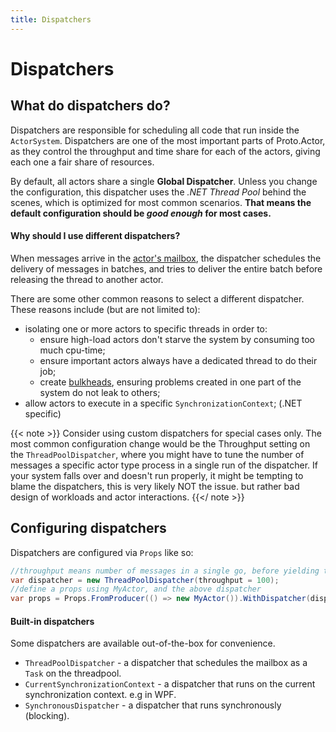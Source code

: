 ```yaml
---
title: Dispatchers
---
```


# Dispatchers

## What do dispatchers do?

Dispatchers are responsible for scheduling all code that run inside the `ActorSystem`.
Dispatchers are one of the most important parts of Proto.Actor, as they control the throughput and
time share for each of the actors, giving each one a fair share of resources.

By default, all actors share a single **Global Dispatcher**.
Unless you change the configuration, this dispatcher uses the _.NET Thread Pool_ behind the scenes,
which is optimized for most common scenarios.
**That means the default configuration should be _good enough_ for most cases.**

#### Why should I use different dispatchers?

When messages arrive in the [actor's mailbox](mailboxes.md), the dispatcher schedules the delivery of
messages in batches, and tries to deliver the entire batch before releasing the thread to another actor.

There are some other common reasons to select a different dispatcher. These reasons include (but are not limited to):

- isolating one or more actors to specific threads in order to:
  - ensure high-load actors don't starve the system by consuming too much cpu-time;
  - ensure important actors always have a dedicated thread to do their job;
  - create [bulkheads](http://skife.org/architecture/fault-tolerance/2009/12/31/bulkheads.html), ensuring problems created in one part of the system do not leak to others;
- allow actors to execute in a specific `SynchronizationContext`; (.NET specific)

{{< note >}}
Consider using custom dispatchers for special cases only.
The most common configuration change would be the Throughput setting on the `ThreadPoolDispatcher`, where you might have to tune the number of messages a specific actor type process in a single run of the dispatcher.
If your system falls over and doesn't run properly, it might be tempting to blame the dispatchers, this is very likely NOT the issue. but rather bad design of workloads and actor interactions.
{{</ note >}}

## Configuring dispatchers

Dispatchers are configured via `Props` like so:

```csharp
//throughput means number of messages in a single go, before yielding the thread back
var dispatcher = new ThreadPoolDispatcher(throughput = 100);
//define a props using MyActor, and the above dispatcher
var props = Props.FromProducer(() => new MyActor()).WithDispatcher(dispatcher);
```

#### Built-in dispatchers

Some dispatchers are available out-of-the-box for convenience.

- `ThreadPoolDispatcher` - a dispatcher that schedules the mailbox as a `Task` on the threadpool.
- `CurrentSynchronizationContext` - a dispatcher that runs on the current synchronization context. e.g in WPF.
- `SynchronousDispatcher` - a dispatcher that runs synchronously (blocking).

